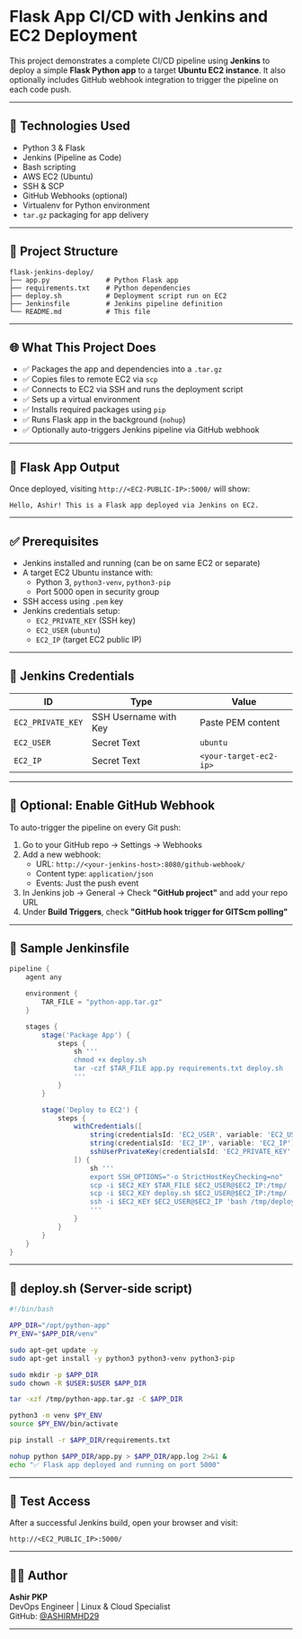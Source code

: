 
# Flask App CI/CD with Jenkins and EC2 Deployment

This project demonstrates a complete CI/CD pipeline using **Jenkins** to deploy a simple **Flask Python app** to a target **Ubuntu EC2 instance**. It also optionally includes GitHub webhook integration to trigger the pipeline on each code push.

---

## 🔧 Technologies Used

- Python 3 & Flask
- Jenkins (Pipeline as Code)
- Bash scripting
- AWS EC2 (Ubuntu)
- SSH & SCP
- GitHub Webhooks (optional)
- Virtualenv for Python environment
- `tar.gz` packaging for app delivery

---

## 📁 Project Structure

```
flask-jenkins-deploy/
├── app.py              # Python Flask app
├── requirements.txt    # Python dependencies
├── deploy.sh           # Deployment script run on EC2
├── Jenkinsfile         # Jenkins pipeline definition
└── README.md           # This file
```

---

## 🌐 What This Project Does

- ✅ Packages the app and dependencies into a `.tar.gz`
- ✅ Copies files to remote EC2 via `scp`
- ✅ Connects to EC2 via SSH and runs the deployment script
- ✅ Sets up a virtual environment
- ✅ Installs required packages using `pip`
- ✅ Runs Flask app in the background (`nohup`)
- ✅ Optionally auto-triggers Jenkins pipeline via GitHub webhook

---

## 🚀 Flask App Output

Once deployed, visiting `http://<EC2-PUBLIC-IP>:5000/` will show:

```
Hello, Ashir! This is a Flask app deployed via Jenkins on EC2.
```

---

## ✅ Prerequisites

- Jenkins installed and running (can be on same EC2 or separate)
- A target EC2 Ubuntu instance with:
  - Python 3, `python3-venv`, `python3-pip`
  - Port 5000 open in security group
- SSH access using `.pem` key
- Jenkins credentials setup:
  - `EC2_PRIVATE_KEY` (SSH key)
  - `EC2_USER` (`ubuntu`)
  - `EC2_IP` (target EC2 public IP)

---

## 🔐 Jenkins Credentials

| ID               | Type                      | Value                      |
|------------------|---------------------------|----------------------------|
| `EC2_PRIVATE_KEY`| SSH Username with Key     | Paste PEM content          |
| `EC2_USER`       | Secret Text               | `ubuntu`                   |
| `EC2_IP`         | Secret Text               | `<your-target-ec2-ip>`     |

---

## 🔁 Optional: Enable GitHub Webhook

To auto-trigger the pipeline on every Git push:

1. Go to your GitHub repo → Settings → Webhooks
2. Add a new webhook:
   - URL: `http://<your-jenkins-host>:8080/github-webhook/`
   - Content type: `application/json`
   - Events: Just the push event
3. In Jenkins job → General → Check **"GitHub project"** and add your repo URL
4. Under **Build Triggers**, check **"GitHub hook trigger for GITScm polling"**

---

## 📜 Sample Jenkinsfile

```groovy
pipeline {
    agent any

    environment {
        TAR_FILE = "python-app.tar.gz"
    }

    stages {
        stage('Package App') {
            steps {
                sh '''
                chmod +x deploy.sh
                tar -czf $TAR_FILE app.py requirements.txt deploy.sh
                '''
            }
        }

        stage('Deploy to EC2') {
            steps {
                withCredentials([
                    string(credentialsId: 'EC2_USER', variable: 'EC2_USER'),
                    string(credentialsId: 'EC2_IP', variable: 'EC2_IP'),
                    sshUserPrivateKey(credentialsId: 'EC2_PRIVATE_KEY', keyFileVariable: 'EC2_KEY')
                ]) {
                    sh '''
                    export SSH_OPTIONS="-o StrictHostKeyChecking=no"
                    scp -i $EC2_KEY $TAR_FILE $EC2_USER@$EC2_IP:/tmp/
                    scp -i $EC2_KEY deploy.sh $EC2_USER@$EC2_IP:/tmp/
                    ssh -i $EC2_KEY $EC2_USER@$EC2_IP 'bash /tmp/deploy.sh'
                    '''
                }
            }
        }
    }
}
```

---

## 📂 deploy.sh (Server-side script)

```bash
#!/bin/bash

APP_DIR="/opt/python-app"
PY_ENV="$APP_DIR/venv"

sudo apt-get update -y
sudo apt-get install -y python3 python3-venv python3-pip

sudo mkdir -p $APP_DIR
sudo chown -R $USER:$USER $APP_DIR

tar -xzf /tmp/python-app.tar.gz -C $APP_DIR

python3 -m venv $PY_ENV
source $PY_ENV/bin/activate

pip install -r $APP_DIR/requirements.txt

nohup python $APP_DIR/app.py > $APP_DIR/app.log 2>&1 &
echo "✅ Flask app deployed and running on port 5000"
```

---

## 🧪 Test Access

After a successful Jenkins build, open your browser and visit:

```
http://<EC2_PUBLIC_IP>:5000/
```

---

## 👨‍💻 Author

**Ashir PKP**  
DevOps Engineer | Linux & Cloud Specialist  
GitHub: [@ASHIRMHD29](https://github.com/ASHIRMHD29)

---
